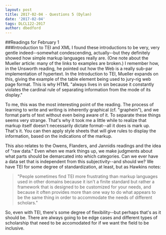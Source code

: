 ```yaml
---
layout: post
title: 2017-02-04 - Questions 5 (Dylan)
date: '2017-02-04'
tags: DLCL122-2017
author: dbedford
---
```


##Readings for February 1  
###Introduction to TEI and XML
I found these introductions to be very, very gentle indeed--somewhat condescending, actually--but they definitely showed how simple markup languages really are. 
(One note about the Mueller article: many of the links to examples are broken.)
I remember how, in the Unsworth reading, he pointed out how the Web is a really sub-par implementation of hypertext. In the Introduction to TEI, Mueller expands on this, giving the example of the table element being used to jury-rig web page format. This is why HTML "always lives in sin because it constantly violates the cardinal rule of separating information from the mode of its display."

To me, this was the most interesting point of the reading. The process of learning to write and writing is inherently graphical (cf. "graphein"), and we format parts of text without even being aware of it. To separate these things seems very strange. That's why it took me a little while to realize that markup itself doesn't necessarily dictate format--all it does is mark up. That's it. You can then apply style sheets that will give rules to display the information, based on the indications of the markup. 

This also relates to the Owens, Flanders, and Jannidis readings and the idea of "raw data." Even when we mark things up, we make judgments about what parts should be demarcated into which categories. Can we ever have a data set that is independent from this subjectivity--and should we? We have TEI for some degree of standardization, at least, but as Hawkins notes:
>"People sometimes find TEI more frustrating than markup languages used in other domains because it isn't a finite standard but rather a framework that is designed to be customized for your needs, and because it often provides more than one way to do what appears to be the same thing in order to accommodate the needs of different scholars."

So, even with TEI, there's some degree of flexibility--but perhaps that's as it should be. There are always going to be edge cases and different types of scholarship that need to be accomodated for if we want the field to be inclusive. 
